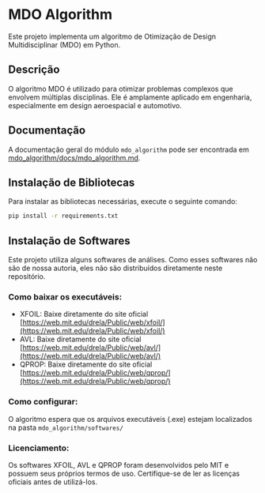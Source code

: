 # MDO Algorithm

Este projeto implementa um algoritmo de Otimização de Design Multidisciplinar (MDO) em Python.

## Descrição

O algoritmo MDO é utilizado para otimizar problemas complexos que envolvem múltiplas disciplinas. Ele é amplamente aplicado em engenharia, especialmente em design aeroespacial e automotivo.

## Documentação

A documentação geral do módulo `mdo_algorithm` pode ser encontrada em [mdo_algorithm/docs/mdo_algorithm.md](mdo_algorithm/docs/mdo_algorithm.md).

## Instalação de Bibliotecas

Para instalar as bibliotecas necessárias, execute o seguinte comando:

```bash
pip install -r requirements.txt
```

## Instalação de Softwares

Este projeto utiliza alguns softwares de análises. Como esses softwares não são de nossa autoria, eles não são distribuídos diretamente neste repositório.

### Como baixar os executáveis:

- XFOIL: Baixe diretamente do site oficial [https://web.mit.edu/drela/Public/web/xfoil/](https://web.mit.edu/drela/Public/web/xfoil/)
- AVL: Baixe diretamente do site oficial [https://web.mit.edu/drela/Public/web/avl/](https://web.mit.edu/drela/Public/web/avl/)
- QPROP: Baixe diretamente do site oficial [https://web.mit.edu/drela/Public/web/qprop/](https://web.mit.edu/drela/Public/web/qprop/)

### Como configurar:

O algoritmo espera que os arquivos executáveis (.exe) estejam localizados na pasta `mdo_algorithm/softwares/`

### Licenciamento:

Os softwares XFOIL, AVL e QPROP foram desenvolvidos pelo MIT e possuem seus próprios termos de uso. Certifique-se de ler as licenças oficiais antes de utilizá-los.
